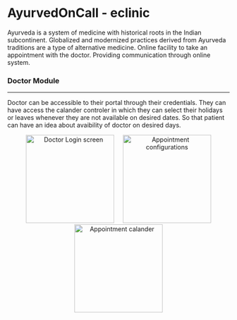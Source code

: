 # AyurvedOnCall - eclinic

Ayurveda is a system of medicine with historical roots in the Indian subcontinent. Globalized and modernized practices derived from Ayurveda traditions are a type of alternative medicine. Online facility to take an appointment with the doctor. Providing communication through online system.



### Doctor Module
------------
Doctor can be accessible to their portal through their credentials. They can have access the calander controler in which they can select their holidays or leaves whenever they are not available on desired dates. So that patient can have an idea about avaibility of doctor on desired days.

<div style="display:block; text-align:center"><a  style="padding:10px;" target="_blank" href="https://raw.githubusercontent.com/ankitkanojia/eClinic/development/AyurvedOnCall/Screens/3.png"><img height="200" width="200" src="https://raw.githubusercontent.com/ankitkanojia/eClinic/development/AyurvedOnCall/Screens/3.png" alt="Doctor Login screen" /></a><a style="padding:10px;" target="_blank" href="https://raw.githubusercontent.com/ankitkanojia/eClinic/development/AyurvedOnCall/Screens/5.png"><img height="200" width="200" src="https://raw.githubusercontent.com/ankitkanojia/eClinic/development/AyurvedOnCall/Screens/5.png" alt="Appointment configurations" /></a><a  style="padding:10px;" target="_blank" href="https://raw.githubusercontent.com/ankitkanojia/eClinic/development/AyurvedOnCall/Screens/6.png"><img height="200" width="200" src="https://raw.githubusercontent.com/ankitkanojia/eClinic/development/AyurvedOnCall/Screens/6.png" alt="Appointment calander" /></a></div>
